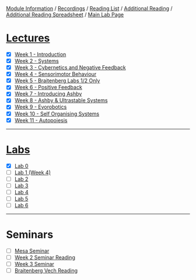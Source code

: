 [Module Information](https://canvas.sussex.ac.uk/courses/31028/pages/module-information) /
[Recordings](https://sussex.cloud.panopto.eu/Panopto/Pages/Sessions/List.aspx?embedded=1&nomobileprompt=true#folderID=%22d4805707-0576-4d13-9b0d-b0c000d75db9%22) /
[Reading List](https://sussex.leganto.exlibrisgroup.com/leganto/nui/lists/20810223540002461?auth=SAML) /
[Additional Reading](https://canvas.sussex.ac.uk/courses/31028/pages/reading-and-additional-information?module_item_id=1492560) /
[Additional Reading Spreadsheet](https://docs.google.com/spreadsheets/d/1-JKKX13Hmqu19PjzHvl1stCEr_PydDJXI4VZNVGYsC8/edit?gid=0#gid=0) /
[Main Lab Page](https://canvas.sussex.ac.uk/courses/31028/pages/main-labs-page)

# [Lectures](https://canvas.sussex.ac.uk/courses/31028/modules)
- [x] [Week 1 - Introduction](https://github.com/LukeBirkett/study-planner/tree/main/825G5_Adaptive_Systems/week_1)
- [x] [Week 2 - Systems](https://github.com/LukeBirkett/study-planner/tree/main/825G5_Adaptive_Systems/week_2)
- [x] [Week 3 - Cybernetics and Negative Feedback](https://github.com/LukeBirkett/study-planner/tree/main/825G5_Adaptive_Systems/week_3)
- [x] [Week 4 - Sensorimotor Behaviour](https://github.com/LukeBirkett/study-planner/tree/main/825G5_Adaptive_Systems/week_4)
- [x] [Week 5 - Braitenberg Labs 1/2 Only](https://github.com/LukeBirkett/study-planner/tree/main/825G5_Adaptive_Systems/week_5)
- [x] [Week 6 - Positive Feedback](https://github.com/LukeBirkett/study-planner/tree/main/825G5_Adaptive_Systems/week_6)
- [x] [Week 7 - Introducing Ashby](https://github.com/LukeBirkett/study-planner/tree/main/825G5_Adaptive_Systems/week_7)
- [x] [Week 8 - Ashby & Ultrastable Systems](https://github.com/LukeBirkett/study-planner/tree/main/825G5_Adaptive_Systems/week_8)
- [x] [Week 9 - Evorobotics](https://github.com/LukeBirkett/study-planner/tree/main/825G5_Adaptive_Systems/week_9)
- [x] [Week 10 - Self Organising Systems](https://github.com/LukeBirkett/study-planner/tree/main/825G5_Adaptive_Systems/week_10)
- [x] [Week 11 - Autopoiesis](https://github.com/LukeBirkett/study-planner/tree/main/825G5_Adaptive_Systems/week_11)

---

# [Labs](https://canvas.sussex.ac.uk/courses/31028/pages/main-labs-page?module_item_id=1498549)
- [x] [Lab 0](https://github.com/LukeBirkett/study-planner/tree/main/825G5_Adaptive_Systems/lab_0)
- [ ] [Lab 1 (Week 4)](https://github.com/LukeBirkett/study-planner/tree/main/825G5_Adaptive_Systems/lab_1)
- [ ] [Lab 2](https://github.com/LukeBirkett/study-planner/tree/main/825G5_Adaptive_Systems/lab_2)
- [ ] [Lab 3](https://github.com/LukeBirkett/study-planner/tree/main/825G5_Adaptive_Systems/lab_3)
- [ ] [Lab 4](https://github.com/LukeBirkett/study-planner/tree/main/825G5_Adaptive_Systems/lab_4)
- [ ] [Lab 5](https://github.com/LukeBirkett/study-planner/tree/main/825G5_Adaptive_Systems/lab_5)
- [ ] [Lab 6](https://github.com/LukeBirkett/study-planner/tree/main/825G5_Adaptive_Systems/lab_6)

---

# Seminars
- [ ] [Mesa Seminar](https://github.com/LukeBirkett/study-planner/tree/main/825G5_Adaptive_Systems/mesa)
- [ ] [Week 2 Seminar Reading](https://canvas.sussex.ac.uk/courses/31028/files/5558954?module_item_id=1492370)
- [ ] [Week 3 Seminar](https://canvas.sussex.ac.uk/courses/31028/pages/week-3-seminar?module_item_id=1496359)
- [ ] [Braitenberg Vech Reading](https://canvas.sussex.ac.uk/courses/31028/files/5539766?wrap=1)
